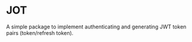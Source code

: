# JOT

A simple package to implement authenticating and 
generating JWT token pairs (token/refresh token).